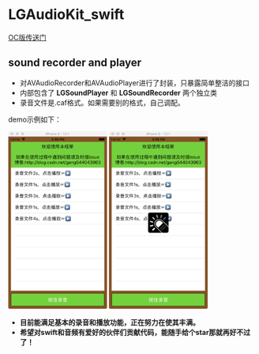 # LGAudioKit_swift

[OC版传送门](https://github.com/gang544043963/LGAudioKit/blob/master/README.md)

## sound recorder and player

- 对AVAudioRecorder和AVAudioPlayer进行了封装，只暴露简单整洁的接口
- 内部包含了 **LGSoundPlayer** 和 **LGSoundRecorder** 两个独立类
- 录音文件是.caf格式。如果需要别的格式，自己调配。

demo示例如下：

<img src="https://github.com/gang544043963/MyDataSource/blob/master/LGAudioKit_swift_image1.png" alt="CXLSlideList Screenshot" width="200" height="360"/>  <img src="https://github.com/gang544043963/MyDataSource/blob/master/LGAudioKit_swift_image2.png" alt="CXLSlideList Screenshot" width="200" height="360"/>

- **目前能满足基本的录音和播放功能，正在努力在使其丰满。**
- **希望对swift和音频有爱好的伙伴们贡献代码，能随手给个star那就再好不过了！**
